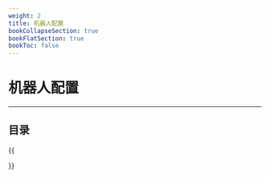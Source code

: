 ```yaml
---
weight: 2
title: 机器人配置
bookCollapseSection: true
bookFlatSection: true
bookToc: false
---
```


# 机器人配置

---

## 目录

{{<section>}}
